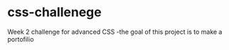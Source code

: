 # css-challenege
Week 2 challenge for advanced CSS
-the goal of this project is to make a portofilio 